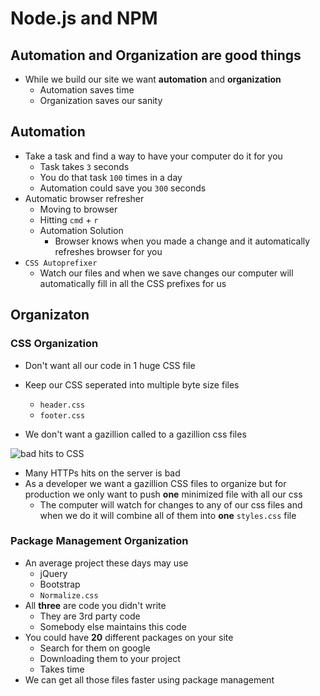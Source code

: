 # Node.js and NPM

## Automation and Organization are good things
* While we build our site we want **automation** and **organization**
    - Automation saves time
    - Organization saves our sanity

## Automation
* Take a task and find a way to have your computer do it for you
    - Task takes `3` seconds
    - You do that task `100` times in a day
    - Automation could save you `300` seconds
* Automatic browser refresher
    - Moving to browser
    - Hitting `cmd` + `r`
    - Automation Solution
        + Browser knows when you made a change and it automatically refreshes browser for you
* `CSS Autoprefixer`
    - Watch our files and when we save changes our computer will automatically fill in all the CSS prefixes for us

## Organizaton
### CSS Organization
* Don't want all our code in 1 huge CSS file
* Keep our CSS seperated into multiple byte size files
    - `header.css`
    - `footer.css`

* We don't want a gazillion called to a gazillion css files

![bad hits to CSS](https://i.imgur.com/bi480v7.png)

* Many HTTPs hits on the server is bad
* As a developer we want a gazillion CSS files to organize but for production we only want to push **one** minimized file with all our css
    - The computer will watch for changes to any of our css files and when we do it will combine all of them into **one** `styles.css` file

### Package Management Organization
* An average project these days may use
    - jQuery
    - Bootstrap
    - `Normalize.css`
* All **three** are code you didn't write
    - They are 3rd party code
    - Somebody else maintains this code
* You could have **20** different packages on your site
    - Search for them on google
    - Downloading them to your project
    - Takes time
* We can get all those files faster using package management




